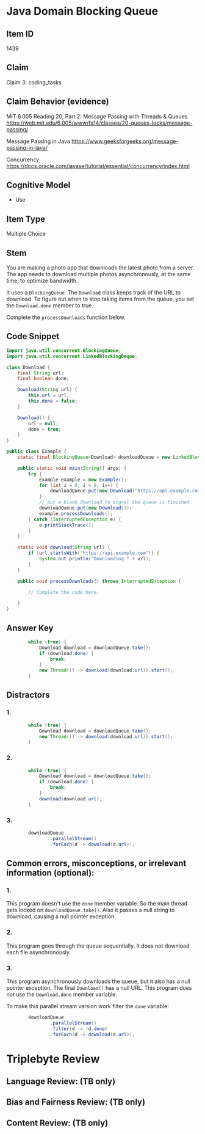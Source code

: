 # Java Domain Blocking Queue

## Item ID
1439

## Claim
Claim 3: coding_tasks

## Claim Behavior (evidence)

MIT 6.005 Reading 20, Part 2: Message Passing with Threads & Queues
https://web.mit.edu/6.005/www/fa14/classes/20-queues-locks/message-passing/

Message Passing in Java
https://www.geeksforgeeks.org/message-passing-in-java/

Concurrency
https://docs.oracle.com/javase/tutorial/essential/concurrency/index.html

## Cognitive Model
* Use

## Item Type
Multiple Choice

## Stem
You are making a photo app that downloads the latest photo from a server.
The app needs to download multiple photos asynchronously, at the same time, to optimize bandwidth.

It uses a `BlockingQueue`.  The `Download` class keeps track of the URL to download.
To figure out when to stop taking items from the queue, you set the `Download.done` member to true.

Complete the `processDownloads` function below.

## Code Snippet

```java
import java.util.concurrent.BlockingQueue;
import java.util.concurrent.LinkedBlockingDeque;

class Download {
    final String url;
    final boolean done;

    Download(String url) {
        this.url = url;
        this.done = false;
    }

    Download() {
        url = null;
        done = true;
    }
}

public class Example {
    static final BlockingQueue<Download> downloadQueue = new LinkedBlockingDeque<>();

    public static void main(String[] args) {
        try {
            Example example = new Example();
            for (int i = 0; i < 8; i++) {
                downloadQueue.put(new Download("https://api.example.com/" + i));
            }
            // put a blank download to signal the queue is finished
            downloadQueue.put(new Download());
            example.processDownloads();
        } catch (InterruptedException e) {
            e.printStackTrace();
        }
    }

    static void download(String url) {
        if (url.startsWith("https://api.example.com")) {
            System.out.println("Downloading " + url);
        }
    }

    public void processDownloads() throws InterruptedException {

        // Complete the code here.

    }
}
```

## Answer Key
```java
        while (true) {
            Download download = downloadQueue.take();
            if (download.done) {
                break;
            }
            new Thread(() -> download(download.url)).start();
        }
```

## Distractors

### 1.
```java
        while (true) {
            Download download = downloadQueue.take();
            new Thread(() -> download(download.url)).start();
        }
```

### 2.

```java
        while (true) {
            Download download = downloadQueue.take();
            if (download.done) {
                break;
            }
            download(download.url);
        }
```

### 3.

```java
        downloadQueue
                .parallelStream()
                .forEach(d -> download(d.url));
```

## Common errors, misconceptions, or irrelevant information (optional):

### 1.
This program doesn't use the `done` member variable.
So the main thread gets locked on `downloadQueue.take()`.
Also it passes a null string to download, causing a null pointer exception.

### 2.
This program goes through the queue sequentially.  It does not
download each file asynchronously.

### 3.
This program asynchronously downloads the queue, but it also has a null pointer exception.
The final `Download()` has a null URL.  This program does not use the `Download.done` member variable.

To make this parallel stream version work filter the `done` variable:
```java
        downloadQueue
                .parallelStream()
                .filter(d -> !d.done)
                .forEach(d -> download(d.url));
```

# Triplebyte Review


## Language Review: (TB only)


## Bias and Fairness Review: (TB only)


## Content Review: (TB only)

